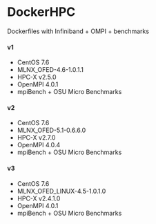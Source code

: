 # DockerHPC

Dockerfiles with Infiniband + OMPI + benchmarks

#### v1
- CentOS 7.6
- MLNX_OFED-4.6-1.0.1.1
- HPC-X v2.5.0
- OpenMPI 4.0.1
- mpiBench + OSU Micro Benchmarks

#### v2
- CentOS 7.6
- MLNX_OFED-5.1-0.6.6.0
- HPC-X v2.7.0
- OpenMPI 4.0.4
- mpiBench + OSU Micro Benchmarks

#### v3
- CentOS 7.6
- MLNX_OFED_LINUX-4.5-1.0.1.0
- HPC-X v2.4.1.0
- OpenMPI 4.0.1
- mpiBench + OSU Micro Benchmarks
